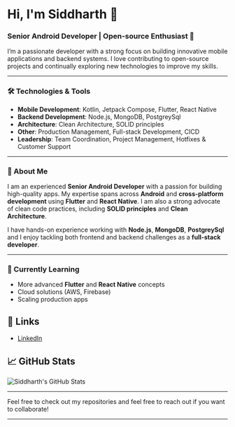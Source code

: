 # Hi, I'm Siddharth 👋

### Senior Android Developer | Open-source Enthusiast 🚀

I’m a passionate developer with a strong focus on building innovative mobile applications and backend systems. I love contributing to open-source projects and continually exploring new technologies to improve my skills.

---

### 🛠️ Technologies & Tools

- **Mobile Development**: Kotlin, Jetpack Compose, Flutter, React Native  
- **Backend Development**: Node.js, MongoDB, PostgreySql  
- **Architecture**: Clean Architecture, SOLID principles  
- **Other**: Production Management, Full-stack Development, CICD   
- **Leadership**: Team Coordination, Project Management, Hotfixes & Customer Support  

---

### 🚀 About Me

I am an experienced **Senior Android Developer** with a passion for building high-quality apps. My expertise spans across **Android** and **cross-platform development** using **Flutter** and **React Native**. I am also a strong advocate of clean code practices, including **SOLID principles** and **Clean Architecture**.

I have hands-on experience working with **Node.js**, **MongoDB**, **PostgreySql** and I enjoy tackling both frontend and backend challenges as a **full-stack developer**.

---

### 🌱 Currently Learning

- More advanced **Flutter** and **React Native** concepts
- Cloud solutions (AWS, Firebase)
- Scaling production apps

## 🔗 Links
- [LinkedIn](https://www.linkedin.com/in/siddharth-gautam-05598393/)
<!--- [Personal Website](https://siddharthchingari.com)
- [My Blog](https://dev.to/siddharthchingari)-->

## 📈 GitHub Stats
![Siddharth's GitHub Stats](https://github-readme-stats.vercel.app/api?username=siddharth-gautam-05598393&show_icons=true&hide_title=true&count_private=true&hide=prs)

---

Feel free to check out my repositories and feel free to reach out if you want to collaborate!

---
